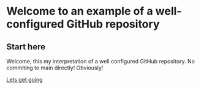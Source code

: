 # Welcome to an example of a well-configured GitHub repository

## Start here

Welcome, this my interpretation of a well configured GitHub repository.
No commiting to main directly! Obviously!

[Lets get going](start_here.md)